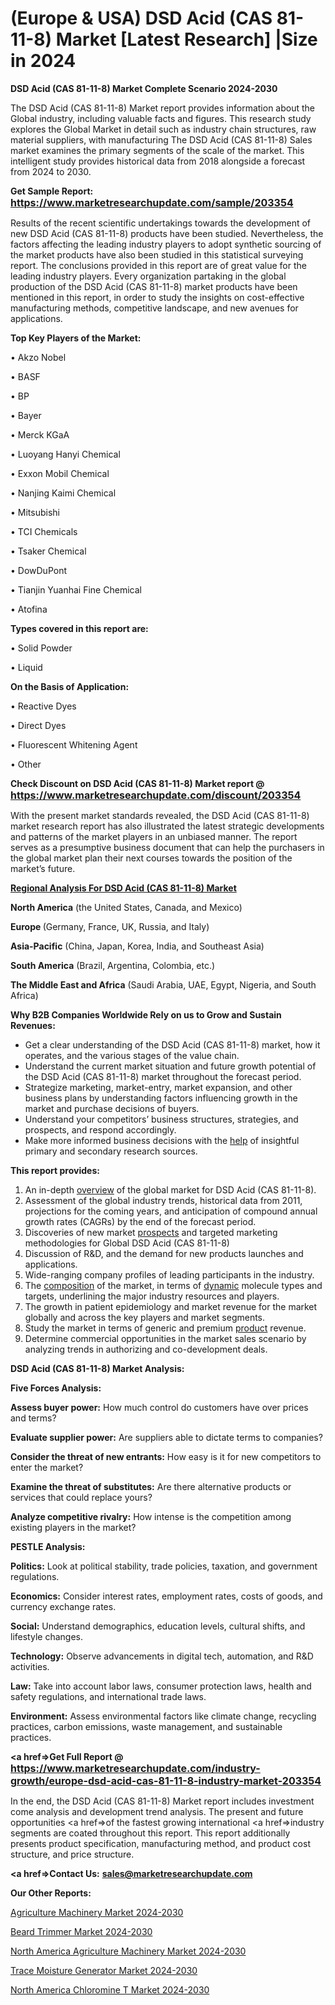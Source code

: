 # (Europe & USA) DSD Acid (CAS 81-11-8) Market [Latest Research] |Size in 2024

<strong>DSD Acid (CAS 81-11-8) Market Complete Scenario 2024-2030</strong>

The DSD Acid (CAS 81-11-8) Market report provides information about the Global industry, including valuable facts and figures. This research study explores the Global Market in detail such as industry chain structures, raw material suppliers, with manufacturing The DSD Acid (CAS 81-11-8) Sales market examines the primary segments of the scale of the market. This intelligent study provides historical data from 2018 alongside a forecast from 2024 to 2030.

<strong>Get Sample Report: <a href=https://www.marketresearchupdate.com/sample/203354><font size=3 color=#0000ff>https://www.marketresearchupdate.com/sample/203354</font></a></strong>

Results of the recent scientific undertakings towards the development of new DSD Acid (CAS 81-11-8) products have been studied. Nevertheless, the factors affecting the leading industry players to adopt synthetic sourcing of the market products have also been studied in this statistical surveying report. The conclusions provided in this report are of great value for the leading industry players. Every organization partaking in the global production of the DSD Acid (CAS 81-11-8) market products have been mentioned in this report, in order to study the insights on cost-effective manufacturing methods, competitive landscape, and new avenues for applications.

<strong>Top Key Players of the Market:</strong>

• Akzo Nobel

• BASF

• BP

• Bayer

• Merck KGaA

• Luoyang Hanyi Chemical

• Exxon Mobil Chemical

• Nanjing Kaimi Chemical

• Mitsubishi

• TCI Chemicals

• Tsaker Chemical

• DowDuPont

• Tianjin Yuanhai Fine Chemical

• Atofina

<strong>Types covered in this report are: </strong>

• Solid Powder

• Liquid

<strong>On the Basis of Application:</strong>

• Reactive Dyes

• Direct Dyes

• Fluorescent Whitening Agent

• Other

<strong>Check Discount on DSD Acid (CAS 81-11-8) Market report @ <a href=https://www.marketresearchupdate.com/discount/203354><font size=3 color=#0000ff>https://www.marketresearchupdate.com/discount/203354</font></a></strong>

With the present market standards revealed, the DSD Acid (CAS 81-11-8) market research report has also illustrated the latest strategic developments and patterns of the market players in an unbiased manner. The report serves as a presumptive business document that can help the purchasers in the global market plan their next courses towards the position of the market’s future.

<strong><u><b>Regional Analysis For DSD Acid (CAS 81-11-8) Market</b></u></strong>

<strong><b>North America</b></strong> (the United States, Canada, and Mexico)

<strong><b>Europe </b></strong>(Germany, France, UK, Russia, and Italy)

<strong><b>Asia-Pacific</b></strong> (China, Japan, Korea, India, and Southeast Asia)

<strong><b>South America</b></strong> (Brazil, Argentina, Colombia, etc.)

<strong><b>The Middle East and Africa</b></strong> (Saudi Arabia, UAE, Egypt, Nigeria, and South Africa)

<strong>Why B2B Companies Worldwide Rely on us to Grow and Sustain Revenues:</strong>
<ul>
  <li>Get a clear understanding of the DSD Acid (CAS 81-11-8) market, how it operates, and the various stages of the value chain.</li>
  <li>Understand the current market situation and future growth potential of the DSD Acid (CAS 81-11-8) market throughout the forecast period.</li>
  <li>Strategize marketing, market-entry, market expansion, and other business plans by understanding factors influencing growth in the market and purchase decisions of buyers.</li>
  <li>Understand your competitors’ business structures, strategies, and prospects, and respond accordingly.</li>
  <li>Make more informed business decisions with the <a href=ASDF991299>help</a> of insightful primary and secondary research sources.</li>
</ul>
<strong>This report provides:</strong>
<ol>
  <li>An in-depth <a href=>overview</a> of the global market for DSD Acid (CAS 81-11-8).</li>
  <li>Assessment of the global industry trends, historical data from 2011, projections for the coming years, and anticipation of compound annual growth rates (CAGRs) by the end of the forecast period.</li>
  <li>Discoveries of new market <a href=>prospects</a> and targeted marketing methodologies for Global DSD Acid (CAS 81-11-8)</li>
  <li>Discussion of R&amp;D, and the demand for new products launches and applications.</li>
  <li>Wide-ranging company profiles of leading participants in the industry.</li>
  <li>The <a href=ASDF881288>composition</a> of the market, in terms of <a href=>dynamic</a> molecule types and targets, underlining the major industry resources and players.</li>
  <li>The growth in patient epidemiology and market revenue for the market globally and across the key players and market segments.</li>
  <li>Study the market in terms of generic and premium <a href=>product</a> revenue.</li>
  <li>Determine commercial opportunities in the market sales scenario by analyzing trends in authorizing and co-development deals.</li>
</ol>

<strong>DSD Acid (CAS 81-11-8) Market Analysis:</strong>

<strong>Five Forces Analysis:</strong>

<strong>Assess buyer power:</strong> How much control do customers have over prices and terms?

<strong>Evaluate supplier power:</strong> Are suppliers able to dictate terms to companies?

<strong>Consider the threat of new entrants:</strong> How easy is it for new competitors to enter the market?

<strong>Examine the threat of substitutes:</strong> Are there alternative products or services that could replace yours?

<strong>Analyze competitive rivalry:</strong> How intense is the competition among existing players in the market?

<strong>PESTLE Analysis:</strong>

<strong>Politics:</strong> Look at political stability, trade policies, taxation, and government regulations.

<strong>Economics:</strong> Consider interest rates, employment rates, costs of goods, and currency exchange rates.

<strong>Social:</strong> Understand demographics, education levels, cultural shifts, and lifestyle changes.

<strong>Technology:</strong> Observe advancements in digital tech, automation, and R&D activities.

<strong>Law:</strong> Take into account labor laws, consumer protection laws, health and safety regulations, and international trade laws.

<strong>Environment:</strong> Assess environmental factors like climate change, recycling practices, carbon emissions, waste management, and sustainable practices.

<strong><a href=>Get Full Report</a> @ <a href=https://www.marketresearchupdate.com/industry-growth/europe-dsd-acid-cas-81-11-8-industry-market-203354><font size=3 color=#0000ff>https://www.marketresearchupdate.com/industry-growth/europe-dsd-acid-cas-81-11-8-industry-market-203354</font></a></strong>

In the end, the DSD Acid (CAS 81-11-8) Market report includes investment come analysis and development trend analysis. The present and future opportunities <a href=>of</a> the fastest growing international <a href=>industry</a> segments are coated throughout this report. This report additionally presents product specification, manufacturing method, and product cost structure, and price structure.

<strong><a href=><strong>Contact Us:</strong></a></strong>
<strong>sales@marketresearchupdate.com</strong>

<strong>Our Other Reports:</strong>

<a href=https://www.linkedin.com/pulse/agriculture-machinery-market-2023-top-key-players>Agriculture Machinery Market 2024-2030</a>

<a href=https://www.linkedin.com/pulse/beard-trimmer-market-size-trends-consumption>Beard Trimmer Market 2024-2030</a>

<a href=https://www.linkedin.com/pulse/north-america-agriculture-machinery-market-size-1f>North America Agriculture Machinery Market 2024-2030</a>

<a href=https://www.linkedin.com/pulse/trace-moisture-generator-market-2023-top-industry-ynm4f/>Trace Moisture Generator Market 2024-2030</a>

<a href=https://www.linkedin.com/pulse/north-america-chloromine-t-market-statistics-2023-current-qsgqf/>North America Chloromine T Market 2024-2030</a>

